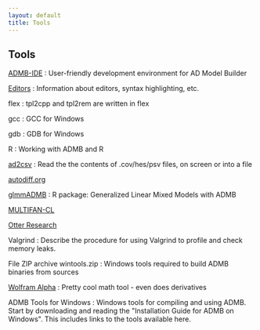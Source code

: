 ```yaml
---
layout: default
title: Tools
---
```


Tools
-----

[ADMB-IDE](admb-ide)
: User-friendly development environment for AD Model Builder

[Editors](editors/)
: Information about editors, syntax highlighting, etc.

flex
: tpl2cpp and tpl2rem are written in flex

gcc
: GCC for Windows

gdb
: GDB for Windows

R
: Working with ADMB and R

[ad2csv](https://github.com/admb-project/admb/tree/master/contrib/ad2csv)
: Read the the contents of .cov/hes/psv files, on screen or into a file

[autodiff.org](http://www.autodiff.org/)

[glmmADMB](http://glmmadmb.r-forge.r-project.org/)
: R package: Generalized Linear Mixed Models with ADMB

[MULTIFAN-CL](http://www.multifan-cl.org/)

[Otter Research](http://otter-rsch.com/product.htm)

Valgrind
: Describe the procedure for using Valgrind to profile and check memory leaks.

File ZIP archive wintools.zip
: Windows tools required to build ADMB binaries from sources

[Wolfram Alpha](http://www.wolframalpha.com/)
: Pretty cool math tool - even does derivatives

ADMB Tools for Windows
: Windows tools for compiling and using ADMB. Start by downloading and reading the "Installation Guide for ADMB on Windows". This includes links to the tools available here.

